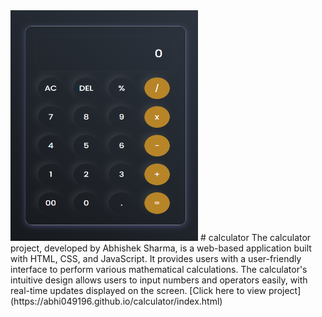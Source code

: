 <img src="https://github.com/Abhi049196/calculator/blob/b4e1da8ef6b5736d43bc6a0774ca1885c519d8b8/calculator.png" width="300" height="369">
# calculator
 The calculator project, developed by Abhishek Sharma, is a web-based application built with HTML, CSS, and JavaScript. It provides users with a user-friendly interface to perform various mathematical calculations. The calculator's intuitive design allows users to input numbers and operators easily, with real-time updates displayed on the screen.
[Click here to view project](https://abhi049196.github.io/calculator/index.html)
